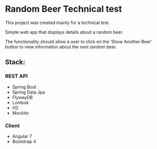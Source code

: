 # Random Beer Technical test

This project was created mainly for a technical test.

Simple web app that displays details about a random beer.

The functionality should allow a user to click on the ‘Show Another Beer’ button to view information about the next random beer.



## Stack:

### REST API

* Spring Boot
* Spring Data Jpa
* FlywayDB
* Lombok
* H2
* Mockito

### Client

* Angular 7
* Bootstrap 4


